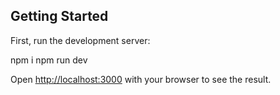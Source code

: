 

## Getting Started

First, run the development server:

npm i 
npm run dev



Open [http://localhost:3000](http://localhost:3000) with your browser to see the result.

